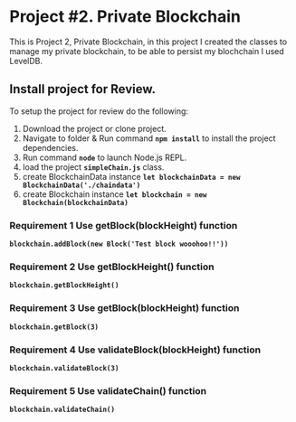 # Project #2. Private Blockchain
This is Project 2, Private Blockchain, in this project I created the classes to manage my private blockchain, to be able to persist my blochchain I used LevelDB.

## Install project for Review.

To setup the project for review do the following:
1. Download the project or clone project.
2. Navigate to folder & Run command __`npm install`__ to install the project dependencies.
3. Run command __`node`__ to launch Node.js REPL.
4. load the project __`simpleChain.js`__ class.
5. create BlockchainData instance __`let blockchainData = new BlockchainData('./chaindata')`__
6. create Blockchain instance __`let blockchain = new Blockchain(blockchainData)`__

### Requirement 1 Use getBlock(blockHeight) function
 __`blockchain.addBlock(new Block('Test block wooohoo!!'))`__

### Requirement 2 Use getBlockHeight() function 
 __`blockchain.getBlockHeight()`__

### Requirement 3 Use getBlock(blockHeight) function 
 __`blockchain.getBlock(3)`__

### Requirement 4 Use validateBlock(blockHeight) function 
 __`blockchain.validateBlock(3)`__

### Requirement 5 Use validateChain() function 
 __`blockchain.validateChain()`__
